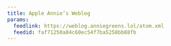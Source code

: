 ```yaml
---
title: Apple Annie’s Weblog
params:
  feedlink: https://weblog.anniegreens.lol/atom.xml
  feedid: faf71250a84c60ec54f7ba5258bb88fb
---
```

